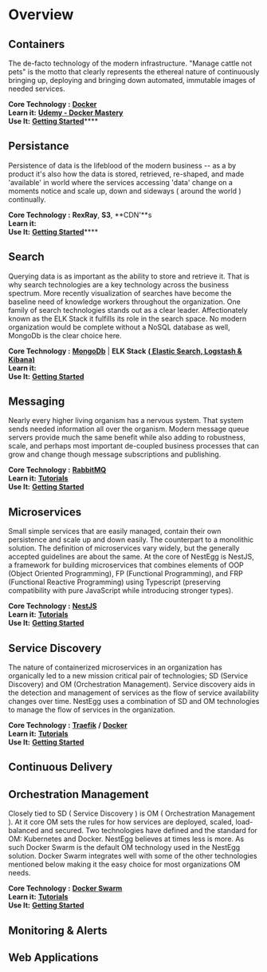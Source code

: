 # Overview

## Containers

The de-facto technology of the modern infrastructure. "Manage cattle not pets" is the motto that clearly represents the ethereal nature of continuously bringing up, deploying and bringing down automated, immutable images of needed services.  
  
**Core Technology :** [**Docker**](https://www.docker.com/)  
**Learn it:**  [**Udemy - Docker Mastery**](https://www.udemy.com/docker-mastery/)  
**Use It:**  [**Getting Started**](../gettingstarted.md)\*\*\*\*

## Persistance

Persistence of data is the lifeblood of the modern business -- as a by product it's also how the data is stored, retrieved, re-shaped, and made 'available' in world where the services accessing 'data' change on a moments notice and scale up, down and sideways \( around the world \) continually.  
  
**Core Technology :** **RexRay**, **S3**, **CDN'**s  
**Learn it:**    
**Use It:**  [**Getting Started**](../gettingstarted.md)\*\*\*\*

## Search

Querying data is as important as the ability to store and retrieve it. That is why search technologies are a key technology across the business spectrum. More recently visualization of searches have become the baseline need of knowledge workers throughout the organization. One family of search technologies stands out as a clear leader. Affectionately known as the ELK Stack it fulfills its role in the search space. No modern organization would be complete without a NoSQL database as well, MongoDb is the clear choice here.   
  
**Core Technology :** [**MongoDb**](http://mongodb.com) \| **ELK Stack** [**\( Elastic Search, Logstash & Kibana\)** ](https://www.elastic.co/)  
**Learn it:**    
**Use It:**  [**Getting Started**](../gettingstarted.md) 

## Messaging

Nearly every higher living organism has a nervous system. That system sends needed information all over the organism. Modern message queue servers provide much the same benefit while also adding to robustness, scale, and perhaps most important de-coupled business processes that can grow and change  though message subscriptions and publishing.  
  
**Core Technology :** [**RabbitMQ**](http://www.rabbitmq.com/)  
**Learn it:**  [**Tutorials**](http://www.rabbitmq.com/getstarted.html)  
**Use It:**  [**Getting Started**](../gettingstarted.md) 

## Microservices

Small simple services that are easily managed, contain their own persistence and scale up and down easily. The counterpart to a monolithic solution. The definition of microservices vary widely, but the generally accepted guidelines are about the same. At the core of NestEgg is NestJS, a framework for building microservices that combines elements of OOP \(Object Oriented Programming\), FP \(Functional Programming\), and FRP \(Functional Reactive Programming\) using Typescript \(preserving compatibility with pure JavaScript while introducing stronger types\).

**Core Technology :** [**NestJS**](https://docs.nestjs.com/)  
**Learn it:**  [**Tutorials**](https://docs.nestjs.com/)  
**Use It:**  [**Getting Started**](../gettingstarted.md) 

## Service Discovery

The nature of containerized microservices in an organization has organically led to a new mission critical pair of technologies; SD \(Service Discovery\) and OM \(Orchestration Management\). Service discovery aids in the detection and management of services as the flow of service availability changes over time. NestEgg uses a combination of  SD and OM technologies to manage the flow of services in the organization.

**Core Technology :** [**Traefik**](https://traefik.io/) **/** [**Docker**](http://www.docker.com)   
**Learn it:**  [**Tutorials**](https://docs.traefik.io/)  
**Use It:**  [**Getting Started**](../gettingstarted.md) 

## Continuous Delivery

## Orchestration Management

Closely tied to SD \( Service Discovery \) is OM \( Orchestration Management \). At it core OM sets the rules for how services are deployed, scaled, load-balanced and secured. Two technologies have defined and the standard for OM: Kubernetes and Docker.  NestEgg believes at times less is more. As such Docker Swarm is the default OM technology used in the NestEgg solution. Docker Swarm integrates well with some of the other technologies mentioned below making it the easy choice for most organizations OM needs.

**Core Technology :**  [**Docker Swarm**](http://www.docker.com)  
**Learn it:**  [**Tutorials**](https://www.udemy.com/docker-swarm-mastery/)  
**Use It:**  [**Getting Started**](../gettingstarted.md) 

## Monitoring & Alerts

## Web Applications

